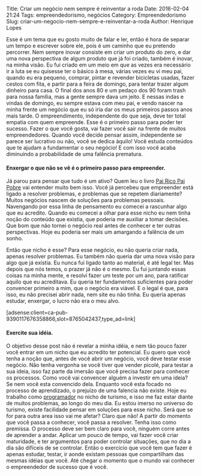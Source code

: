 Title: Criar um negócio nem sempre é reinventar a roda
Date: 2016-02-04 21:24
Tags: empreendedorismo, negócios
Category: Empreendedorismo
Slug: criar-um-negocio-nem-sempre-e-reinventar-a-roda
Author: Henrique Lopes

Esse é um tema que eu gosto muito de falar e ler, então é hora de separar um tempo e escrever sobre ele,
pois é um caminho que eu pretendo percorrer. Nem sempre inovar consiste em criar um produto do zero, e
dar uma nova perspectiva de algum produto que já foi criado, também é inovar, na minha visão.
Eu fui criado em um meio em que as vezes era necessário ir a luta se eu quisesse ter o básico à mesa,
várias vezes eu vi meu pai, quando eu era pequeno, comprar, pintar e revender bicicletas usadas, fazer
cestos com fita, e partir para a feira de domingo, para tentar trazer algum dinheiro para casa.
O final dos anos 80 e um pedaço dos 90 foram trash para nossa família, mas a gente sempre dava um jeito.
E nessas indas e vindas de domingo, eu sempre estava com meu pai, e vendo nascer na minha frente um negócio que
eu só iria dar os meus primeiros passos anos mais tarde. O empreendimento, independente do que seja, deve ter
total empatia com quem empreende. Esse é o primeiro passo para poder ter sucesso. Fazer o que você gosta,
vai fazer você sair na frente de muitos empreendedores. Quando você decide pensar assim, independente
se parece ser lucrativo ou não, você se dedica àquilo! Você estuda conteúdos que te ajudam a fundamentar o
seu negócio! E com isso você acaba diminuindo a probabilidade de uma falência prematura.


#### Enxergar o que não se vê é o primeiro passo para empreender.
Já parou para pensar que tudo é um ativo? Quem leu o livro [Pai Rico Pai Pobre](https://pt.wikipedia.org/wiki/Pai_Rico,_Pai_Pobre) vai entender muito bem isso. Você já percebeu que empreender está ligado a resolver problemas, e problemas que se repetem diariamente? Muitos negócios nascem de soluções para problemas pessoais. Navengando por essa linha de pensamento eu comecei a rascunhar algo que eu acredito. Quando eu comecei a olhar para esse nicho eu nem tinha noção do conteúdo que existia, que poderia me auxiliar a tomar decisões. Que bom que não tornei o negócio real antes de conhecer e ter outras perspectivas. Hoje eu poderia ser mais um amargando a falência de um sonho.

Então que nicho é esse? Para esse negócio, eu não queria criar nada, apenas resolver problemas. Eu também não
queria dar uma nova visão para algo que já existia. Eu nunca fui ligado tanto ao material, é até legal ter. Mas depois que nós temos, o prazer já não é o mesmo. Eu fui juntando essas coisas na minha mente, e resolvi fazer um teste por um ano, para ratificar aquilo que eu acreditava. Eu queria ter fundamentos suficientes para poder convencer primeiro a mim, que o negócio era viável. E o legal é que, para isso, eu não precisei abrir nada, nem site eu não tinha. Eu queria apenas estudar, enxergar, o lucro não era o meu alvo.

[adsense:client=ca-pub-9390117676358866,slot=8765042437,type_ad=link]

#### Exercite sua idéia.
O objetivo desse post não é revelar a minha idéia, e nem tão pouco fazer você entrar em um nicho que eu acredito ter potencial. Eu quero que você tenha a noção que, antes de você abrir um negócio, você deve testar esse negócio. Não tenha vergonha se você tiver que vender picolé, para testar a sua ideia, isso faz parte da imersão que você precisa fazer para conhecer os processos. Como você vai convencer alguém a investir em uma ideia? Se nem você esta convencido dela. Enquanto você esta focado no processo de aprendizado, o prejuízo de uma falencia não existe. Hoje eu trabalho como [programador](https://pt.wikipedia.org/wiki/Programador) no nicho de turismo, e isso me faz estar diante de muitos problemas, ao longo do meu dia. Eu estou imerso no universo do turismo, existe facilidade pensar em soluções para esse nicho. Será que se for para outra area isso vai me afetar? Claro que não! A partir do momento que você passa a conhecer, você passa a resolver. Tenha isso como premissa.
O processo deve ser bem claro para você, ninguém corre antes de aprender a andar. Aplicar um pouco de tempo, vai fazer você criar maturidade, e ter argumentos para poder controlar situações, que no dia a dia são difíceis de se controlar. Então o exercicio que você tem que fazer é apenas estudar, testar, ir aonde existam pessoas que compartilham das mesmas idéias que você. Até chegar o momento que o mundo vai conhecer o empreendedor
de sucesso que é você.
